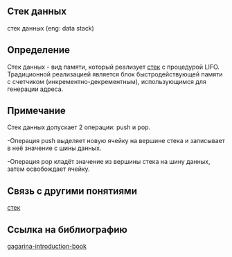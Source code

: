 ## Стек данных
cтек данных (eng: data stack) 

## Определение
Стек данных -  вид памяти, который реализует [стек](stack.md) с процедурой LIFO. Традиционной реализацией является блок быстродействующей памяти с счетчиком (инкрементно-декрементным), использующимся для генерации адреса.

## Примечание
Стек данных допускает 2 операции: push и pop. 

-Операция push выделяет новую ячейку на вершине стека и записывает в неё значение с шины данных. 

-Операция pop кладёт значение из вершины стека на шину данных, затем освобождает ячейку.

## Связь с другими понятиями
[стек](stack.md)
## Cсылка на библиографию
[gagarina-introduction-book](../bibliography/gagarina-introduction-book.md)

